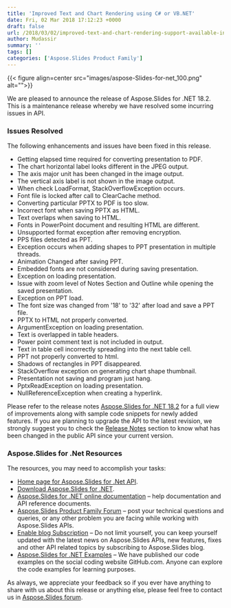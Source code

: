 ```yaml
---
title: 'Improved Text and Chart Rendering using C# or VB.NET'
date: Fri, 02 Mar 2018 17:12:23 +0000
draft: false
url: /2018/03/02/improved-text-and-chart-rendering-support-available-in-aspose.slides/
author: Mudassir
summary: ''
tags: []
categories: ['Aspose.Slides Product Family']
---
```




{{< figure align=center src="images/aspose-Slides-for-net_100.png" alt="">}}


  
We are pleased to announce the release of Aspose.Slides for .NET 18.2. This is a maintenance release whereby we have resolved some incurring issues in API.

### Issues Resolved

The following enhancements and issues have been fixed in this release.

*   Getting elapsed time required for converting presentation to PDF.
*   The chart horizontal label looks different in the JPEG output.
*   The axis major unit has been changed in the image output.
*   The vertical axis label is not shown in the image output.
*   When check LoadFormat, StackOverflowException occurs.
*   Font file is locked after call to ClearCache method.
*   Converting particular PPTX to PDF is too slow.
*   Incorrect font when saving PPTX as HTML.
*   Text overlaps when saving to HTML.
*   Fonts in PowerPoint document and resulting HTML are different.
*   Unsupported format exception after removing encryption.
*   PPS files detected as PPT.
*   Exception occurs when adding shapes to PPT presentation in multiple threads.
*   Animation Changed after saving PPT.
*   Embedded fonts are not considered during saving presentation.
*   Exception on loading presentation.
*   Issue with zoom level of Notes Section and Outline while opening the saved presentation.
*   Exception on PPT load.
*   The font size was changed from '18' to '32' after load and save a PPT file.
*   PPTX to HTML not properly converted.
*   ArgumentException on loading presentation.
*   Text is overlapped in table headers.
*   Power point comment text is not included in output.
*   Text in table cell incorrectly spreading into the next table cell.
*   PPT not properly converted to html.
*   Shadows of rectangles in PPT disappeared.
*   StackOverflow exception on generating chart shape thumbnail.
*   Presentation not saving and program just hang.
*   PptxReadException on loading presentation.
*   NullReferenceException when creating a hyperlink.

Please refer to the release notes [Aspose.Slides for .NET 18.2][1] for a full view of improvements along with sample code snippets for newly added features. If you are planning to upgrade the API to the latest revision, we strongly suggest you to check the [Release Notes][2] section to know what has been changed in the public API since your current version.

### Aspose.Slides for .Net Resources

The resources, you may need to accomplish your tasks:

*   [Home page for Aspose.Slides for .Net API][3].
*   [Download Aspose.Slides for .NET][4].
*   [Aspose.Slides for .NET online documentation][5] – help documentation and API reference documents.
*   [Aspose.Slides Product Family Forum][6] – post your technical questions and queries, or any other problem you are facing while working with Aspose.Slides APIs.
*   [Enable blog Subscription][7] – Do not limit yourself, you can keep yourself updated with the latest news on Aspose.Slides APIs, new features, fixes and other API related topics by subscribing to Aspose.Slides blog.
*   [Aspose.Slides for .NET Examples][8] – We have published our code examples on the social coding website GitHub.com. Anyone can explore the code examples for learning purposes.

As always, we appreciate your feedback so if you ever have anything to share with us about this release or anything else, please feel free to contact us in [Aspose.Slides forum][9].




[1]: https://docs.aspose.com/display/slidesnet/Aspose.Slides+for+.NET+18.2+Release+Notes
[2]: https://docs.aspose.com/display/slidesnet/Aspose.Slides+for+.NET+18.2+Release+Notes
[3]: https://products.aspose.com/slides/net
[4]: https://www.nuget.org/packages/Aspose.Slides.NET/
[5]: https://docs.aspose.com/display/slidesnet/Home
[6]: https://forum.aspose.com/c/slides
[7]: https://blog.aspose.com/category/aspose-products/aspose-slides-product-family/
[8]: https://github.com/aspose-Slides/Aspose.Slides-for-.NET
[9]: https://forum.aspose.com/c/slides




